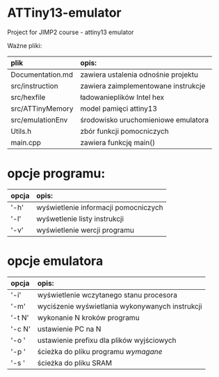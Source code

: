 # ATTiny13-emulator
Project for JIMP2 course - attiny13 emulator

Ważne pliki:

plik               | opis:
:------------------|:------------------
Documentation.md   |zawiera ustalenia odnośnie projektu
src/instruction    |zawiera zaimplementowane instrukcje
src/hexfile        |ładowanieplików Intel hex
src/ATTinyMemory   |model pamięci attiny13
src/emulationEnv   |środowisko uruchomieniowe emulatora
Utils.h            |zbór funkcji pomocniczych
main.cpp           |zawiera funkcję main()




opcje programu:
==========================================
opcja| opis:
:---|:------------------
'-h' | wyświetlenie informacji pomocniczych
'-l' | wyśwetlenie listy instrukcji
'-v' | wyświetlenie wercji programu 

opcje emulatora
============================================================
opcja| opis:
:-----------|:------------------
'-i'        |wyświetlenie wczytanego stanu procesora
'-m'        |wyciśzenie wyświetlania wykonywanych instrukcji
'-t N'      |wykonanie N kroków programu
'-c N'      |ustawienie PC na N
'-o <path-prefix>'| ustawienie prefixu dla plików wyjściowych
'-p <path>' | ścieżka do pliku programu *wymagane*
'-s <path>' | ścieżka do pliku SRAM


